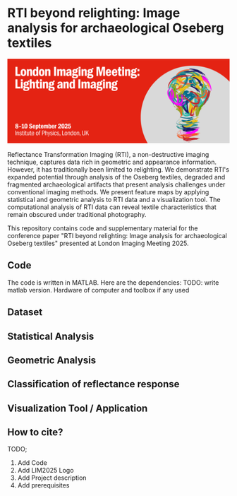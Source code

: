 # RTI beyond relighting: Image analysis for archaeological Oseberg textiles

![LIM2025](LIMlogo.png)

Reflectance Transformation Imaging (RTI), a non-destructive imaging technique, captures data rich in geometric and appearance information. However, it has traditionally been limited to relighting. We demonstrate RTI's expanded potential through analysis of the Oseberg textiles, degraded and fragmented archaeological artifacts that present analysis challenges under conventional imaging methods. We present feature maps by applying statistical and geometric analysis to RTI data and a visualization tool. The computational analysis of RTI data can reveal textile characteristics that remain obscured under traditional photography. 

This repository contains code and supplementary material for the conference paper "RTI beyond relighting: Image analysis for archaeological Oseberg textiles" presented at London Imaging Meeting 2025.

## Code
The code is written in MATLAB. Here are the dependencies:
TODO: write matlab version.
Hardware of computer and toolbox if any used

## Dataset

## Statistical Analysis

## Geometric Analysis

## Classification of reflectance response

## Visualization Tool / Application

## How to cite?



TODO;
1) Add Code
2) Add LIM2025 Logo
3) Add Project description
4) Add prerequisites
